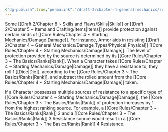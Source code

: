 ```yaml
---
{"dg-publish":true,"permalink":"/draft-2/chapter-4-general-mechanics/resistances/"}
---
```


Some [[Draft 2/Chapter 8 ~ Skills and Flaws/Skills\|Skills]] or [[Draft 2/Chapter 5 ~ Items and Crafting/Items\|Items]] provide protection against certain kinds of [[Core Rules/Chapter 4 ~ Starting Mechanics/Damage\|Damage]]. For instance, Armor aids in resisting [[Draft 2/Chapter 4 ~ General Mechanics/Damage Types/Physical\|Physical]] [[Core Rules/Chapter 4 ~ Starting Mechanics/Damage\|Damage]]. The level of protection provided by the source is determined by its [[Core Rules/Chapter 3 ~ The Basics/Ranks\|Rank]]. When a Character takes [[Core Rules/Chapter 4 ~ Starting Mechanics/Damage\|Damage]] they have a resistance to, they roll 1 [[Dice\|Die]], according to the [[Core Rules/Chapter 3 ~ The Basics/Ranks\|Rank]], and subtract the rolled amount from the [[Core Rules/Chapter 4 ~ Starting Mechanics/Damage\|Damage]] taken.

If a Character possesses multiple sources of resistance to a specific type of [[Core Rules/Chapter 4 ~ Starting Mechanics/Damage\|Damage]], the [[Core Rules/Chapter 3 ~ The Basics/Ranks\|Rank]] of protection increases by 1 from the highest ranking source. For example, a [[Core Rules/Chapter 3 ~ The Basics/Ranks\|Rank]] 2 and a [[Core Rules/Chapter 3 ~ The Basics/Ranks\|Rank]] 3 Resistance source would result in a [[Core Rules/Chapter 3 ~ The Basics/Ranks\|Rank]] 4 Resistance.